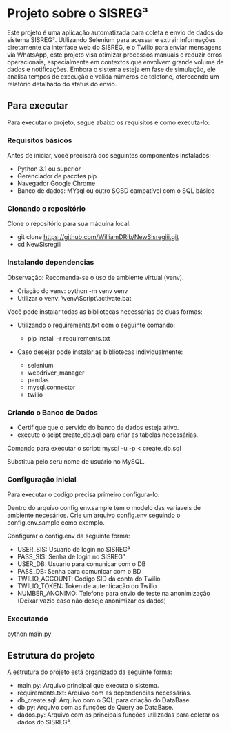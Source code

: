 
# Projeto sobre o SISREG³

Este projeto é uma aplicação automatizada para coleta e envio de dados do sistema SISREG³. Utilizando Selenium para acessar e extrair informações diretamente da interface web do SISREG, e o Twilio para enviar mensagens via WhatsApp, este projeto visa otimizar processos manuais e reduzir erros operacionais, especialmente em contextos que envolvem grande volume de dados e notificações.
Embora o sistema esteja em fase de simulação, ele analisa tempos de execução e valida números de telefone, oferecendo um relatório detalhado do status do envio.

## Para executar

Para executar o projeto, segue abaixo os requisitos e como executa-lo:

### Requisitos básicos

Antes de iniciar, você precisará dos seguintes componentes instalados:

- Python 3.1 ou superior
- Gerenciador de pacotes pip
- Navegador Google Chrome
- Banco de dados: MYsql ou outro SGBD campatível com o SQL básico

### Clonando o repositório

Clone o repositório para sua máquina local:

- git clone https://github.com/WilliamDRib/NewSisregiii.git
- cd NewSisregiii

### Instalando dependencias

Observação: Recomenda-se o uso de ambiente virtual (venv).

- Criação do venv: python -m venv venv
- Utilizar o venv: \venv\Script\activate.bat

Você pode instalar todas as bibliotecas necessárias de duas formas:

- Utilizando o requirements.txt com o seguinte comando:

    - pip install -r requirements.txt

- Caso desejar pode instalar as bibliotecas individualmente:

    - selenium 
    - webdriver_manager
    - pandas 
    - mysql.connector 
    - twilio

### Criando o Banco de Dados

- Certifique que o servido do banco de dados esteja ativo.
- execute o scipt create_db.sql para criar as tabelas necessárias.

Comando para executar o script: mysql -u <usuario> -p < create_db.sql

Substitua <usuario> pelo seru nome de usuário no MySQL.

### Configuração inicial

Para executar o codigo precisa primeiro configura-lo:

Dentro do arquivo config.env.sample tem o modelo das variaveis de ambiente necesários. Crie um arquivo config.env seguindo o config.env.sample como exemplo.

Configurar o config.env da seguinte forma:
- USER_SIS: Usuario de login no SISREG³
- PASS_SIS: Senha de login no SISREG³
- USER_DB: Usuario para comunicar com o DB
- PASS_DB: Senha para comunicar com o BD
- TWILIO_ACCOUNT: Codigo SID da conta do Twilio
- TWILIO_TOKEN: Token de autenticação do Twilio
- NUMBER_ANONIMO: Telefone para envio de teste na anonimização (Deixar vazio caso não deseje anonimizar os dados)

### Executando

python main.py

## Estrutura do projeto

A estrutura do projeto está organizado da seguinte forma:

- main.py: Arquivo principal que executa o sistema.
- requirements.txt: Arquivo com as dependencias necessárias.
- db_create.sql: Arquivo com o SQL para criação do DataBase.
- db.py: Arquivo com as funções de Query ao DataBase.
- dados.py: Arquivo com as principais funções utilizadas para coletar os dados do SISREG³.